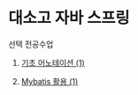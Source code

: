 # 대소고 자바 스프링

선택 전공수업

1. <a href="https://github.com/wsb05/spring_work22/blob/master/ex01/explain.md">기초 어노테이션 (1)</a>

2. <a href="https://github.com/wsb05/spring_work22/tree/master/ex04/mybatis">Mybatis 활용 (1)</a>
